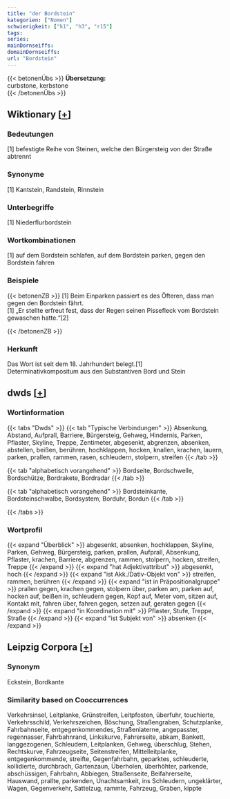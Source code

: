 ```yaml
---
title: "der Bordstein"
kategorien: ["Nomen"]
schwierigkeit: ["k1", "h3", "r15"]
tags:
series:
mainDornseiffs:
domainDornseiffs:
url: "Bordstein"
---
```


{{< betonenÜbs >}}
**Übersetzung:**  
curbstone, kerbstone  
{{< /betonenÜbs >}}

## Wiktionary [[+](https://de.wiktionary.org/wiki/Bordstein)]

### Bedeutungen
[1] befestigte Reihe von Steinen, welche den Bürgersteig von der Straße abtrennt  

### Synonyme
[1] Kantstein, Randstein, Rinnstein  

### Unterbegriffe
[1] Niederflurbordstein  

### Wortkombinationen
[1] auf dem Bordstein schlafen, auf dem Bordstein parken, gegen den Bordstein fahren  

### Beispiele
{{< betonenZB >}}
[1] Beim Einparken passiert es des Öfteren, dass man gegen den Bordstein fährt.  
[1] „Er stellte erfreut fest, dass der Regen seinen Pissefleck vom Bordstein gewaschen hatte.“[2]  

{{< /betonenZB >}}
### Herkunft
Das Wort ist seit dem 18. Jahrhundert belegt.[1]  
Determinativkompositum aus den Substantiven Bord und Stein  



## dwds [[+](https://www.dwds.de/wb/Bordstein)]

### Wortinformation
{{< tabs "Dwds" >}}
{{< tab "Typische Verbindungen" >}}
Absenkung, Abstand, Aufprall, Barriere, Bürgersteig, Gehweg, Hindernis, Parken, Pflaster, Skyline, Treppe, Zentimeter, abgesenkt, abgrenzen, absenken, abstellen, beißen, berühren, hochklappen, hocken, knallen, krachen, lauern, parken, prallen, rammen, rasen, schleudern, stolpern, streifen
{{< /tab >}}

{{< tab "alphabetisch vorangehend" >}}
Bordseite, Bordschwelle, Bordschütze, Bordrakete, Bordradar
{{< /tab >}}

{{< tab "alphabetisch vorangehend" >}}
Bordsteinkante, Bordsteinschwalbe, Bordsystem, Borduhr, Bordun
{{< /tab >}}

{{< /tabs >}}

### Wortprofil
{{< expand "Überblick" >}} abgesenkt, absenken, hochklappen, Skyline, Parken, Gehweg, Bürgersteig, parken, prallen, Aufprall, Absenkung, Pflaster, krachen, Barriere, abgrenzen, rammen, stolpern, hocken, streifen, Treppe {{< /expand >}}
{{< expand "hat Adjektivattribut" >}} abgesenkt, hoch {{< /expand >}}
{{< expand "ist Akk./Dativ-Objekt von" >}} streifen, rammen, berühren {{< /expand >}}
{{< expand "ist in Präpositionalgruppe" >}} prallen gegen, krachen gegen, stolpern über, parken am, parken auf, hocken auf, beißen in, schleudern gegen, Kopf auf, Meter vom, sitzen auf, Kontakt mit, fahren über, fahren gegen, setzen auf, geraten gegen {{< /expand >}}
{{< expand "in Koordination mit" >}} Pflaster, Stufe, Treppe, Straße {{< /expand >}}
{{< expand "ist Subjekt von" >}} absenken {{< /expand >}}

## Leipzig Corpora [[+](https://corpora.uni-leipzig.de/en/res?word=Bordstein&corpusId=deu_newscrawl-public_2018)]


### Synonym
Eckstein, Bordkante


### Similarity based on Cooccurrences
Verkehrsinsel, Leitplanke, Grünstreifen, Leitpfosten, überfuhr, touchierte, Verkehrsschild, Verkehrszeichen, Böschung, Straßengraben, Schutzplanke, Fahrbahnseite, entgegenkommendes, Straßenlaterne, angepasster, regennasser, Fahrbahnrand, Linkskurve, Fahrerseite, abkam, Bankett, langgezogenen, Schleudern, Leitplanken, Gehweg, überschlug, Stehen, Rechtskurve, Fahrzeugseite, Seitenstreifen, Mittelleitplanke, entgegenkommende, streifte, Gegenfahrbahn, geparktes, schleuderte, kollidierte, durchbrach, Gartenzaun, Überholen, überhöhter, parkende, abschüssigen, Fahrbahn, Abbiegen, Straßenseite, Beifahrerseite, Hauswand, prallte, parkenden, Unachtsamkeit, ins Schleudern, ungeklärter, Wagen, Gegenverkehr, Sattelzug, rammte, Fahrzeug, Graben, kippte


